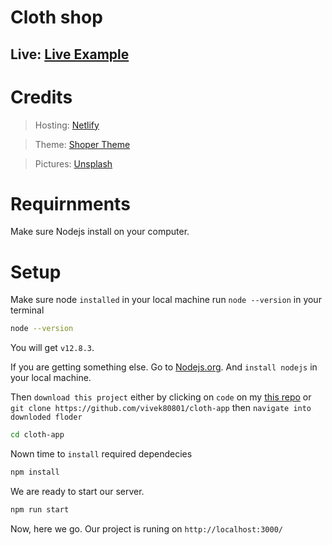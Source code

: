 # Cloth shop

## Live: [Live Example](https://vivek-cloth-shop.netlify.app "Cloth App")

# Credits
> Hosting: [Netlify](https://www.netlify.app "Netlify")

> Theme: [Shoper Theme](https://www.free-css.com/assets/files/free-css-templates/preview/page201/shopper/ "Shoper Theme")

> Pictures: [Unsplash](https://unsplash.com/ "Unsplash")

# Requirnments

Make sure Nodejs install on your computer.

# Setup

Make sure node `installed` in your local machine run `node --version` in your terminal

```bash
node --version
```

You will get `v12.8.3`.

If you are getting something else. Go to [Nodejs.org](https://www.node.org, "nodejs.org").  And `install nodejs` in your local machine.

Then `download this project` either by clicking on `code` on my [this repo](https://www.github.com/vivek80801/cloth-app "my repo") or `git clone https://github.com/vivek80801/cloth-app` then `navigate into downloded floder`

```bash
cd cloth-app
```
Nown time to `install` required dependecies

```bash
npm install
```
We are ready to start our server.

```bash
npm run start
```
Now, here we go. Our project is runing on `http://localhost:3000/`